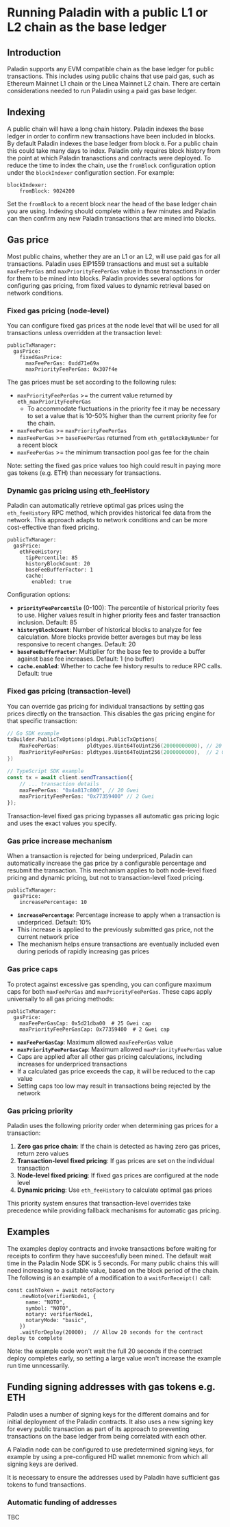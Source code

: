 # Running Paladin with a public L1 or L2 chain as the base ledger

## Introduction

Paladin supports any EVM compatible chain as the base ledger for public transactions. This includes using public chains that use paid gas, such as Ethereum Mainnet L1 chain or the Linea Mainnet L2 chain. There
are certain considerations needed to run Paladin using a paid gas base ledger.

## Indexing

A public chain will have a long chain history. Paladin indexes the base ledger in order to confirm new transactions have been included in blocks. By default Paladin indexes the base ledger from block `0`. For a public
chain this could take many days to index. Paladin only requires block history from the point at which Paladin tranasctions and contracts were deployed. To reduce the time to index the chain, use the `fromBlock` configuration
option under the `blockIndexer` configuration section. For example:

```
blockIndexer:
    fromBlock: 9024200
```

Set the `fromBlock` to a recent block near the head of the base ledger chain you are using. Indexing should complete within a few minutes and Paladin can then confirm any new Paladin transactions that are mined into blocks.

## Gas price

Most public chains, whether they are an L1 or an L2, will use paid gas for all transactions. Paladin uses EIP1559 transactions and must set a suitable `maxFeePerGas` and `maxPriorityFeePerGas` value in those transactions
in order for them to be mined into blocks. Paladin provides several options for configuring gas pricing, from fixed values to dynamic retrieval based on network conditions.

### Fixed gas pricing (node-level)

You can configure fixed gas prices at the node level that will be used for all transactions unless overridden at the transaction level:

```
publicTxManager:
  gasPrice:
    fixedGasPrice:
      maxFeePerGas: 0xdd71e69a
      maxPriorityFeePerGas: 0x307f4e
```

The gas prices must be set according to the following rules:

  - `maxPriorityFeePerGas` >= the current value returned by `eth_maxPriorityFeePerGas`
    - To accommodate fluctuations in the priority fee it may be necessary to set a value that is 10-50% higher than the current priority fee for the chain.
  - `maxFeePerGas` >= `maxPriorityFeePerGas`
  - `maxFeePerGas` >= `baseFeePerGas` returned from `eth_getBlockByNumber` for a recent block
  - `maxFeePerGas` >= the minimum transaction pool gas fee for the chain

Note: setting the fixed gas price values too high could result in paying more gas tokens (e.g. ETH) than necessary for transactions.

### Dynamic gas pricing using eth_feeHistory

Paladin can automatically retrieve optimal gas prices using the `eth_feeHistory` RPC method, which provides historical fee data from the network. This approach adapts to network conditions and can be more cost-effective than fixed pricing.

```
publicTxManager:
  gasPrice:
    ethFeeHistory:
      tipPercentile: 85
      historyBlockCount: 20
      baseFeeBufferFactor: 1
      cache:
        enabled: true
```

Configuration options:

- **`priorityFeePercentile`** (0-100): The percentile of historical priority fees to use. Higher values result in higher priority fees and faster transaction inclusion. Default: 85
- **`historyBlockCount`**: Number of historical blocks to analyze for fee calculation. More blocks provide better averages but may be less responsive to recent changes. Default: 20
- **`baseFeeBufferFactor`**: Multiplier for the base fee to provide a buffer against base fee increases. Default: 1 (no buffer)
- **`cache.enabled`**: Whether to cache fee history results to reduce RPC calls. Default: true

### Fixed gas pricing (transaction-level)

You can override gas pricing for individual transactions by setting gas prices directly on the transaction. This disables the gas pricing engine for that specific transaction:

```go
// Go SDK example
txBuilder.PublicTxOptions(pldapi.PublicTxOptions{
    MaxFeePerGas:         pldtypes.Uint64ToUint256(20000000000), // 20 Gwei
    MaxPriorityFeePerGas: pldtypes.Uint64ToUint256(2000000000),  // 2 Gwei
})
```

```typescript
// TypeScript SDK example
const tx = await client.sendTransaction({
    // ... transaction details
    maxFeePerGas: "0x4a817c800", // 20 Gwei
    maxPriorityFeePerGas: "0x77359400" // 2 Gwei
});
```

Transaction-level fixed gas pricing bypasses all automatic gas pricing logic and uses the exact values you specify.

### Gas price increase mechanism

When a transaction is rejected for being underpriced, Paladin can automatically increase the gas price by a configurable percentage and resubmit the transaction. This mechanism applies to both node-level fixed pricing and dynamic pricing, but not to transaction-level fixed pricing.

```
publicTxManager:
  gasPrice:
    increasePercentage: 10
```

- **`increasePercentage`**: Percentage increase to apply when a transaction is underpriced. Default: 10%
- This increase is applied to the previously submitted gas price, not the current network price
- The mechanism helps ensure transactions are eventually included even during periods of rapidly increasing gas prices

### Gas price caps

To protect against excessive gas spending, you can configure maximum caps for both `maxFeePerGas` and `maxPriorityFeePerGas`. These caps apply universally to all gas pricing methods:

```
publicTxManager:
  gasPrice:
    maxFeePerGasCap: 0x5d21dba00  # 25 Gwei cap
    maxPriorityFeePerGasCap: 0x77359400  # 2 Gwei cap
```

- **`maxFeePerGasCap`**: Maximum allowed `maxFeePerGas` value
- **`maxPriorityFeePerGasCap`**: Maximum allowed `maxPriorityFeePerGas` value
- Caps are applied after all other gas pricing calculations, including increases for underpriced transactions
- If a calculated gas price exceeds the cap, it will be reduced to the cap value
- Setting caps too low may result in transactions being rejected by the network

### Gas pricing priority

Paladin uses the following priority order when determining gas prices for a transaction:

1. **Zero gas price chain**: If the chain is detected as having zero gas prices, return zero values
2. **Transaction-level fixed pricing**: If gas prices are set on the individual transaction
3. **Node-level fixed pricing**: If fixed gas prices are configured at the node level
4. **Dynamic pricing**: Use `eth_feeHistory` to calculate optimal gas prices

This priority system ensures that transaction-level overrides take precedence while providing fallback mechanisms for automatic gas pricing.

## Examples

The examples deploy contracts and invoke transactions before waiting for receipts to confirm they have succeesfully been mined. The default wait time in the Paladin Node SDK is 5 seconds. For many
public chains this will need increasing to a suitable value, based on the block period of the chain. The following is an example of a modification to a `waitForReceipt()` call:

```
const cashToken = await notoFactory
    .newNoto(verifierNode1, {
      name: "NOTO",
      symbol: "NOTO",
      notary: verifierNode1,
      notaryMode: "basic",
    })
    .waitForDeploy(20000);  // Allow 20 seconds for the contract deploy to complete
```

Note: the example code won't wait the full 20 seconds if the contract deploy completes early, so setting a large value won't increase the example run time unncessarily.

## Funding signing addresses with gas tokens e.g. ETH

Paladin uses a number of signing keys for the different domains and for initial deployment of the Paladin contracts. It also uses a new signing key for every public transaction as part of its approach to
preventing transactions on the base ledger from being correlated with each other.

A Paladin node can be configured to use predetermined signing keys, for example by using a pre-configured HD wallet mnemonic from which all signing keys are derived.

It is necessary to ensure the addresses used by Paladin have sufficient gas tokens to fund transactions.

### Automatic funding of addresses

TBC
